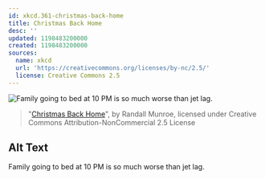 ```yaml
---
id: xkcd.361-christmas-back-home
title: Christmas Back Home
desc: ''
updated: 1198483200000
created: 1198483200000
sources:
  name: xkcd
  url: 'https://creativecommons.org/licenses/by-nc/2.5/'
  license: Creative Commons 2.5
---
```

![Family going to bed at 10 PM is so much worse than jet lag.](https://imgs.xkcd.com/comics/christmas_back_home.png)
> "[Christmas Back Home](https://xkcd.com/361/)", by Randall Munroe, licensed under Creative Commons Attribution-NonCommercial 2.5 License

## Alt Text
Family going to bed at 10 PM is so much worse than jet lag.
